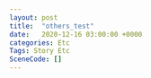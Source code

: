 ```yaml
---
layout: post
title:  "others_test"
date:   2020-12-16 03:00:00 +0000
categories: Etc
Tags: Story Etc
SceneCode: []
---
```

